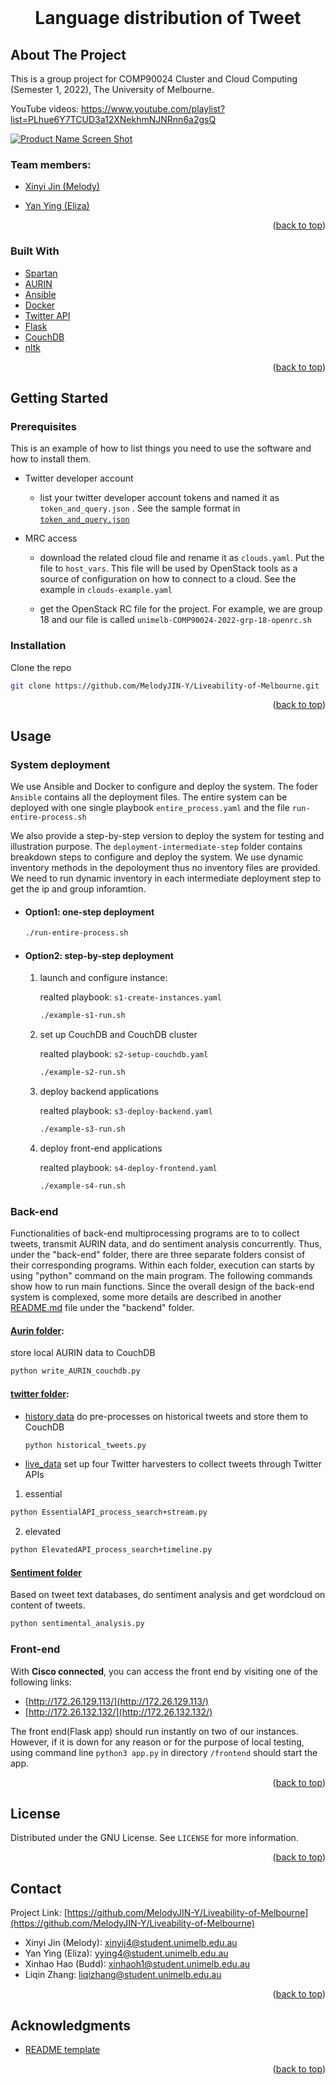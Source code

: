 <div id="top"></div>
<!--
*** Thanks for checking out the Best-README-Template. If you have a suggestion
*** that would make this better, please fork the repo and create a pull request
*** or simply open an issue with the tag "enhancement".
*** Don't forget to give the project a star!
*** Thanks again! Now go create something AMAZING! :D
-->



<!-- PROJECT SHIELDS -->
<!--
*** I'm using markdown "reference style" links for readability.
*** Reference links are enclosed in brackets [ ] instead of parentheses ( ).
*** See the bottom of this document for the declaration of the reference variables
*** for contributors-url, forks-url, etc. This is an optional, concise syntax you may use.
*** https://www.markdownguide.org/basic-syntax/#reference-style-links
-->



<!-- PROJECT LOGO -->
<br />
<div align="center">
<h1 align="center"> Language distribution of Tweet </h1>

</div>

<!-- ABOUT THE PROJECT -->
## About The Project
This is a group project for COMP90024 Cluster and Cloud Computing (Semester 1, 2022), The University of Melbourne. 

YouTube videos: https://www.youtube.com/playlist?list=PLhue6Y7TCUD3a12XNekhmNJNRnn6a2gsQ

[![Product Name Screen Shot][product-screenshot]](https://example.com)

### Team members: 
* [Xinyi Jin (Melody)](https://www.linkedin.com/in/melody-jin/)

* [Yan Ying (Eliza)](https://www.linkedin.com/in/yan-ying-602848218/)

<p align="right">(<a href="#top">back to top</a>)</p>


### Built With

* [Spartan](https://dashboard.cloud.unimelb.edu.au)
* [AURIN](https://portal.aurin.org.au)
* [Ansible](https://www.ansible.com)
* [Docker](https://www.docker.com)
* [Twitter API](https://dev.twitter.com/)
* [Flask](https://palletsprojects.com/p/flask/)
* [CouchDB](https://couchdb.apache.org)
* [nltk](https://www.nltk.org)

<p align="right">(<a href="#top">back to top</a>)</p>



<!-- GETTING STARTED -->
## Getting Started

### Prerequisites

This is an example of how to list things you need to use the software and how to install them.
* Twitter developer account 

    * list your twitter developer account tokens and named it as `token_and_query.json` . See the sample format in [`token_and_query.json`](https://github.com/MelodyJIN-Y/Liveability-of-Melbourne/blob/main/backend/twitter/live_data/essential/token_and_query.json)

* MRC access 
  
    * download the related cloud file and rename it as `clouds.yaml`. Put the file to `host_vars`. This file will be used by OpenStack tools as a source of configuration on how to connect to a cloud. See the example in `clouds-example.yaml`
  
    * get the OpenStack RC file for the project. For example, we are group 18 and our file is called `unimelb-COMP90024-2022-grp-18-openrc.sh`

### Installation

Clone the repo
   ```sh
   git clone https://github.com/MelodyJIN-Y/Liveability-of-Melbourne.git
   ```

<p align="right">(<a href="#top">back to top</a>)</p>



<!-- USAGE EXAMPLES -->
## Usage

### System deployment 
We use Ansible and Docker to configure and deploy the system. The foder `Ansible` contains all the deployment files. The entire system can be deployed with one single playbook `entire_process.yaml` and the file `run-entire-process.sh`

We also provide a step-by-step version to deploy the system for testing and illustration purpose. The `deployment-intermediate-step` folder contains breakdown steps to configure and deploy the system. We use dynamic inventory methods in the depoloyment thus no inventory files are provided. We need to run dynamic inventory in each intermediate deployment step to get the ip and group inforamtion.  
* #### Option1: one-step deployment 

  ```sh
  ./run-entire-process.sh
  ```
* #### Option2: step-by-step deployment 
  1. launch and configure instance: 
  
      realted playbook: `s1-create-instances.yaml`
    
      ```sh
      ./example-s1-run.sh
      ```
  2. set up CouchDB and CouchDB cluster  
      
      realted playbook: `s2-setup-couchdb.yaml`
    
      ```sh
      ./example-s2-run.sh
      ```
  3. deploy backend applications  
      
      realted playbook: `s3-deploy-backend.yaml`
    
      ```sh
      ./example-s3-run.sh
      ```
  4. deploy front-end applications  
      
      realted playbook: `s4-deploy-frontend.yaml`
    
      ```sh
      ./example-s4-run.sh
      ```
### Back-end
Functionalities of back-end multiprocessing programs are to to collect tweets, transmit AURIN data, and do sentiment analysis concurrently. Thus, under the "back-end" folder, there are three separate folders consist of their corresponding programs. Within each folder, execution can starts by using "python" command on the main program. The following commands show how to run main functions. Since the overall design of the back-end system is complexed, some more details are described in another [README.md](https://github.com/MelodyJIN-Y/Liveability-of-Melbourne/blob/main/backend/README.md) file under the "backend" folder.
#### [Aurin folder](https://github.com/MelodyJIN-Y/Liveability-of-Melbourne/tree/main/backend/Aurin):
store local AURIN data to CouchDB
  ```sh
  python write_AURIN_couchdb.py
  ```
#### [twitter folder](https://github.com/MelodyJIN-Y/Liveability-of-Melbourne/tree/main/backend/twitter):
* [history data](https://github.com/MelodyJIN-Y/Liveability-of-Melbourne/tree/main/backend/twitter/history_data)
do pre-processes on historical tweets and store them to CouchDB
  ```sh
  python historical_tweets.py
  ```
* [live_data](https://github.com/MelodyJIN-Y/Liveability-of-Melbourne/tree/main/backend/twitter/live_data)
set up four Twitter harvesters to collect tweets through Twitter APIs
1. essential
  ```sh
  python EssentialAPI_process_search+stream.py
  ```
2. elevated
  ```sh
  python ElevatedAPI_process_search+timeline.py
  ```
  
#### [Sentiment folder](https://github.com/MelodyJIN-Y/Liveability-of-Melbourne/tree/main/backend/Sentiment)
Based on tweet text databases, do sentiment analysis and get wordcloud on content of tweets.
  ```sh
  python sentimental_analysis.py
  ```

### Front-end 

With **Cisco connected**, you can access the front end by visiting one of the following links:<br>
* [http://172.26.129.113/](http://172.26.129.113/)<br>
* [http://172.26.132.132/](http://172.26.132.132/)<br>

The front end(Flask app) should run instantly on two of our instances. However, if it is down for any reason or for the purpose of local testing, using command line `python3 app.py` in directory `/frontend` should start the app.

<p align="right">(<a href="#top">back to top</a>)</p>


<!-- LICENSE -->
## License

Distributed under the GNU License. See `LICENSE` for more information.

<p align="right">(<a href="#top">back to top</a>)</p>



<!-- CONTACT -->
## Contact

Project Link: [https://github.com/MelodyJIN-Y/Liveability-of-Melbourne](https://github.com/MelodyJIN-Y/Liveability-of-Melbourne) 
* Xinyi Jin (Melody): xinyij4@student.unimelb.edu.au
* Yan Ying (Eliza): yying4@student.unimelb.edu.au
* Xinhao Hao (Budd): xinhaoh1@student.unimelb.edu.au
* Liqin Zhang: liqizhang@student.unimelb.edu.au


<p align="right">(<a href="#top">back to top</a>)</p>



<!-- ACKNOWLEDGMENTS -->
## Acknowledgments

* [README template](https://github.com/othneildrew/Best-README-Template)
<p align="right">(<a href="#top">back to top</a>)</p>



<!-- MARKDOWN LINKS & IMAGES -->
<!-- https://www.markdownguide.org/basic-syntax/#reference-style-links -->
[contributors-shield]: https://img.shields.io/github/contributors/MelodyJIN-Y/Liveability-of-Melbourne.svg?style=for-the-badge
[contributors-url]: https://github.com//MelodyJIN-Y/Liveability-of-Melbourne/graphs/contributors
[forks-shield]: https://img.shields.io/github/forks/MelodyJIN-Y/Liveability-of-Melbourne.svg?style=for-the-badge
[forks-url]: https://github.com//MelodyJIN-Y/Liveability-of-Melbourne/network/members
[license-shield]: https://img.shields.io/github/license/MelodyJIN-Y/Liveability-of-Melbourne.svg?style=for-the-badge
[license-url]: https://github.com/MelodyJIN-Y/Liveability-of-Melbourne/blob/main/LICENSE
[linkedin-shield]: https://img.shields.io/badge/-LinkedIn-black.svg?style=for-the-badge&logo=linkedin&colorB=555
[linkedin-url-Melody]: https://www.linkedin.com/in/melody-jin/
[linkedin-url-Eliza]: linkedin.com/in/yan-ying-602848218
[linkedin-url-Budd]: https://www.linkedin.com/in/xinhao-hao-3a199b23a/
[linkedin-url-Liqin]: www.linkedin.com/in/liqin-zhang-1480ba1a2
[video-shield]: https://img.shields.io/youtube/channel/views/UCLdeGdBHXeT1GqU83WmMy0w?style=social
[product-screenshot]: images/webpage.png
